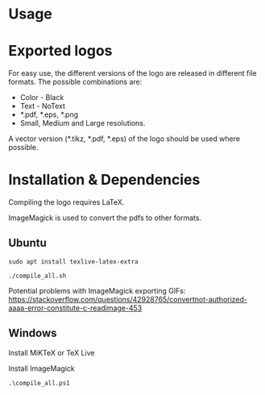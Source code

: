 Usage
=====

Exported logos
==============
For easy use, the different versions of the logo are released in different file formats.
The possible combinations are:
* Color - Black
* Text - NoText
* *.pdf, *.eps, *.png
* Small, Medium and Large resolutions.

A vector version (*.tikz, *.pdf, *.eps) of the logo should be used where possible.

Installation & Dependencies
===========================
Compiling the logo requires LaTeX.

ImageMagick is used to convert the pdfs to other formats.

Ubuntu
------

```sudo apt install texlive-latex-extra```

```./compile_all.sh```

Potential problems with ImageMagick exporting GIFs:
https://stackoverflow.com/questions/42928765/convertnot-authorized-aaaa-error-constitute-c-readimage-453

Windows
-------
Install MiKTeX or TeX Live

Install ImageMagick

```.\compile_all.ps1```
